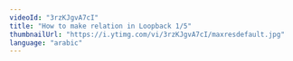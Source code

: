 ```yaml
---
videoId: "3rzKJgvA7cI"
title: "How to make relation in Loopback 1/5"
thumbnailUrl: "https://i.ytimg.com/vi/3rzKJgvA7cI/maxresdefault.jpg"
language: "arabic"
---
```

